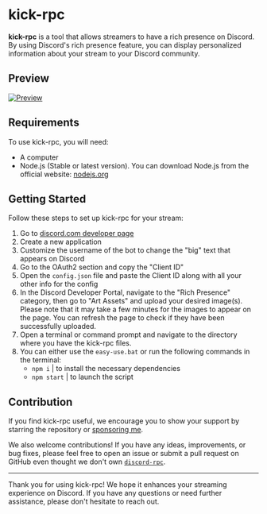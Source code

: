 # kick-rpc

**kick-rpc** is a tool that allows streamers to have a rich presence on Discord. By using Discord's rich presence feature, you can display personalized information about your stream to your Discord community.

## Preview

[![Preview](https://i.imgur.com/3nPmIOx.png "Preview")](https://paypal.me/TheHellTower)

## Requirements

To use kick-rpc, you will need:

- A computer
- Node.js (Stable or latest version). You can download Node.js from the official website: [nodejs.org](https://nodejs.org/en)

## Getting Started

Follow these steps to set up kick-rpc for your stream:

1. Go to [discord.com developer page](https://discord.com/developers/applications)
2. Create a new application
3. Customize the username of the bot to change the "big" text that appears on Discord
4. Go to the OAuth2 section and copy the "Client ID"
5. Open the `config.json` file and paste the Client ID along with all your other info for the config
6. In the Discord Developer Portal, navigate to the "Rich Presence" category, then go to "Art Assets" and upload your desired image(s). Please note that it may take a few minutes for the images to appear on the page. You can refresh the page to check if they have been successfully uploaded.
7. Open a terminal or command prompt and navigate to the directory where you have the kick-rpc files.
8. You can either use the `easy-use.bat` or run the following commands in the terminal:
   - `npm i` | to install the necessary dependencies
   - `npm start` | to launch the script

## Contribution

If you find kick-rpc useful, we encourage you to show your support by starring the repository or [sponsoring me](https://github.com/sponsors/TheHellTower).

We also welcome contributions! If you have any ideas, improvements, or bug fixes, please feel free to open an issue or submit a pull request on GitHub even thought we don't own [`discord-rpc`](https://www.npmjs.com/package/discord-rpc).

---

Thank you for using kick-rpc! We hope it enhances your streaming experience on Discord. If you have any questions or need further assistance, please don't hesitate to reach out.